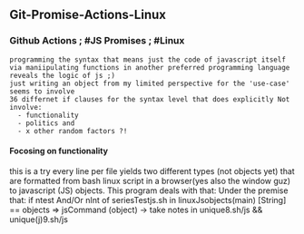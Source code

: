 ## Git-Promise-Actions-Linux
### Github Actions ; #JS Promises ; #Linux

    programming the syntax that means just the code of javascript itself
    via maniipulating functions in another preferred programming language reveals the logic of js ;)
    just writing an object from my limited perspective for the 'use-case' seems to involve 
    36 differnet if clauses for the syntax level that does explicitly Not involve: 
      - functionality
      - politics and
      - x other random factors ?!

#### Focosing on functionality
   this is a try
   every line per file yields two different types (not objects yet)
   that are formatted from bash linux script in a browser(yes also the window guz)
   to javascript (JS) objects. This program deals with that: Under the premise that:
     if ntest And/Or nInt of seriesTestjs.sh in linuxJsobjects(main) 
        [String] == objects => jsCommand (object) ->  take notes in unique8.sh/js && unique(j)9.sh/js
